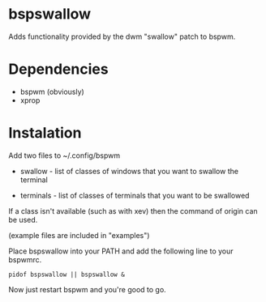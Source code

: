 # bspswallow
Adds functionality provided by the dwm "swallow" patch to bspwm.

# Dependencies

* bspwm (obviously)
* xprop

# Instalation
Add two files to ~/.config/bspwm

* swallow - list of classes of windows that you want to swallow the terminal

* terminals - list of classes of terminals that you want to be swallowed

If a class isn't available (such as with xev) then the command of origin can be used.

(example files are included in "examples")

Place bspswallow into your PATH and add the following line to your bspwmrc.

```
pidof bspswallow || bspswallow &
```

Now just restart bspwm and you're good to go.
